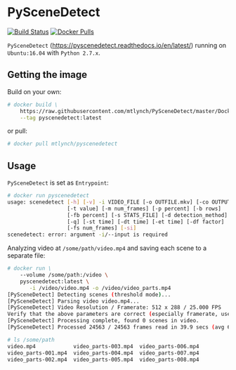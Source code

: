 # PySceneDetect

[![Build Status](https://travis-ci.org/mtlynch/docker-PySceneDetect.svg?branch=master)](https://travis-ci.org/mtlynch/docker-PySceneDetect) [![Docker Pulls](https://img.shields.io/docker/pulls/mtlynch/pyscenedetect.svg?maxAge=604800)](https://hub.docker.com/r/mtlynch/pyscenedetect/)

`PySceneDetect` (https://pyscenedetect.readthedocs.io/en/latest/) running on `Ubuntu:16.04` with `Python 2.7.x`.


## Getting the image

Build on your own:

```bash
# docker build \
    https://raw.githubusercontent.com/mtlynch/PySceneDetect/master/Dockerfile \
    --tag pyscenedetect:latest
```

or pull:

```bash
# docker pull mtlynch/pyscenedetect
```

## Usage

`PySceneDetect` is set as `Entrypoint`:

```bash
# docker run pyscenedetect
usage: scenedetect [-h] [-v] -i VIDEO_FILE [-o OUTFILE.mkv] [-co OUTPUT.csv]
                   [-t value] [-m num_frames] [-p percent] [-b rows]
                   [-fb percent] [-s STATS_FILE] [-d detection_method] [-l]
                   [-q] [-st time] [-dt time] [-et time] [-df factor]
                   [-fs num_frames] [-si]
scenedetect: error: argument -i/--input is required
```

Analyzing video at `/some/path/video.mp4` and saving each scene to a separate file:

```bash
# docker run \
    --volume /some/path:/video \
    pyscenedetect:latest \
       -i /video/video.mp4 -o /video/video_parts.mp4
[PySceneDetect] Detecting scenes (threshold mode)...
[PySceneDetect] Parsing video video.mp4...
[PySceneDetect] Video Resolution / Framerate: 512 x 288 / 25.000 FPS
Verify that the above parameters are correct (especially framerate, use --force-fps to correct if required).
[PySceneDetect] Processing complete, found 0 scenes in video.
[PySceneDetect] Processed 24563 / 24563 frames read in 39.9 secs (avg 615.7 FPS).

# ls /some/path
video.mp4            video_parts-003.mp4  video_parts-006.mp4
video_parts-001.mp4  video_parts-004.mp4  video_parts-007.mp4
video_parts-002.mp4  video_parts-005.mp4  video_parts-008.mp4
```
